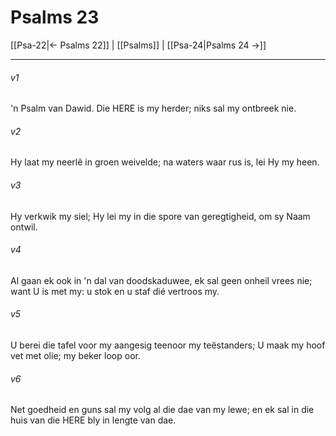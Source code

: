 # Psalms 23

[[Psa-22|← Psalms 22]] | [[Psalms]] | [[Psa-24|Psalms 24 →]]
***

###### v1
'n Psalm van Dawid. Die HERE is my herder; niks sal my ontbreek nie. 
###### v2
Hy laat my neerlê in groen weivelde; na waters waar rus is, lei Hy my heen. 
###### v3
Hy verkwik my siel; Hy lei my in die spore van geregtigheid, om sy Naam ontwil. 
###### v4
Al gaan ek ook in 'n dal van doodskaduwee, ek sal geen onheil vrees nie; want U is met my: u stok en u staf dié vertroos my. 
###### v5
U berei die tafel voor my aangesig teenoor my teëstanders; U maak my hoof vet met olie; my beker loop oor. 
###### v6
Net goedheid en guns sal my volg al die dae van my lewe; en ek sal in die huis van die HERE bly in lengte van dae. 
